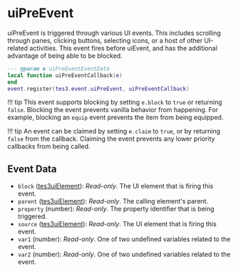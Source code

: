 # uiPreEvent

uiPreEvent is triggered through various UI events. This includes scrolling through panes, clicking buttons, selecting icons, or a host of other UI-related activities. This event fires before uiEvent, and has the additional advantage of being able to be blocked.

```lua
--- @param e uiPreEventEventData
local function uiPreEventCallback(e)
end
event.register(tes3.event.uiPreEvent, uiPreEventCallback)
```

!!! tip
	This event supports blocking by setting `e.block` to `true` or returning `false`. Blocking the event prevents vanilla behavior from happening. For example, blocking an `equip` event prevents the item from being equipped.

!!! tip
	An event can be claimed by setting `e.claim` to `true`, or by returning `false` from the callback. Claiming the event prevents any lower priority callbacks from being called.

## Event Data

* `block` ([tes3uiElement](../../types/tes3uiElement)): *Read-only*. The UI element that is firing this event.
* `parent` ([tes3uiElement](../../types/tes3uiElement)): *Read-only*. The calling element's parent.
* `property` (number): *Read-only*. The property identifier that is being triggered.
* `source` ([tes3uiElement](../../types/tes3uiElement)): *Read-only*. The UI element that is firing this event.
* `var1` (number): *Read-only*. One of two undefined variables related to the event.
* `var2` (number): *Read-only*. One of two undefined variables related to the event.

